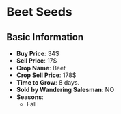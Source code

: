 # Beet Seeds

## Basic Information

- **Buy Price**: 34$
- **Sell Price**: 17$
- **Crop Name**: Beet
- **Crop Sell Price**: 178$
- **Time to Grow**: 8 days.
- **Sold by Wandering Salesman**: NO
- **Seasons**:
  - Fall